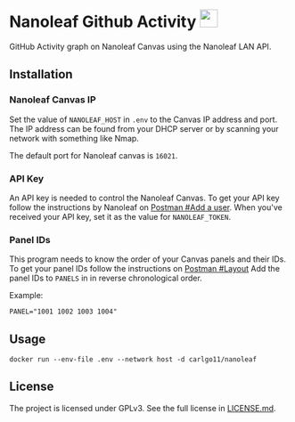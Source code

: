 # Nanoleaf Github Activity <img src="https://res.cloudinary.com/dbsfyc1ry/image/upload/v1637969751/nanoleaf_pqdsm7.svg" height="32px">

GitHub Activity graph on Nanoleaf Canvas using the Nanoleaf LAN API.

## Installation

### Nanoleaf Canvas IP

Set the value of `NANOLEAF_HOST` in `.env` to the Canvas IP address and port. The IP address can be found from your DHCP server or by scanning your network with something like Nmap.

The default port for Nanoleaf canvas is `16021`.

### API Key

An API key is needed to control the Nanoleaf Canvas. To get your API key follow the instructions by Nanoleaf on [Postman #Add a user](https://documenter.getpostman.com/view/1559645/RW1gEcCH#2bee1873-aedb-4a8f-9353-035e2d9ad584).
When you've received your API key, set it as the value for `NANOLEAF_TOKEN`.

### Panel IDs

This program needs to know the order of your Canvas panels and their IDs.
To get your panel IDs follow the instructions on [Postman #Layout](https://documenter.getpostman.com/view/1559645/RW1gEcCH#3eef67f5-8793-415e-ab09-53e75a2586c4)
Add the panel IDs to `PANELS` in in reverse chronological order.

Example:
```SH
PANEL="1001 1002 1003 1004"
```

## Usage

```SH
docker run --env-file .env --network host -d carlgo11/nanoleaf
```

## License

The project is licensed under GPLv3. See the full license in [LICENSE.md](LICENSE.md). 